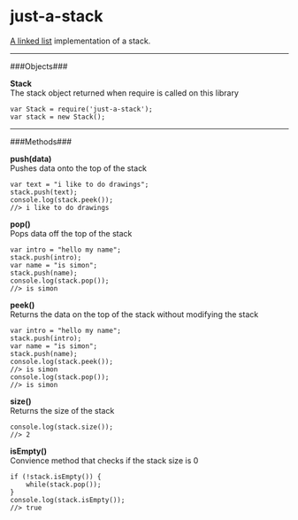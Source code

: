 just-a-stack
============

[A linked list](https://github.com/mmaelzer/just-a-list) implementation of a stack.  
  
------------

###Objects###

**Stack**  
The stack object returned when require is called on this library  

	var Stack = require('just-a-stack');
	var stack = new Stack();

------------

###Methods###

**push(data)**  
Pushes data onto the top of the stack  

	var text = "i like to do drawings";
	stack.push(text);
	console.log(stack.peek());
	//> i like to do drawings


**pop()**  
Pops data off the top of the stack  

	var intro = "hello my name";
	stack.push(intro);
	var name = "is simon";
	stack.push(name);
	console.log(stack.pop());
	//> is simon


**peek()**  
Returns the data on the top of the stack without modifying the stack  

	var intro = "hello my name";
	stack.push(intro);
	var name = "is simon";
	stack.push(name);
	console.log(stack.peek());
	//> is simon
	console.log(stack.pop());
	//> is simon


**size()**  
Returns the size of the stack  

	console.log(stack.size());
	//> 2


**isEmpty()**  
Convience method that checks if the stack size is 0  

	if (!stack.isEmpty()) {
		while(stack.pop());
	}
	console.log(stack.isEmpty());
	//> true
